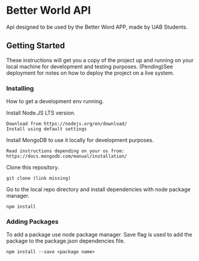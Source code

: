 # Better World API

Api designed to be used by the Better Word APP, made by UAB Students.

## Getting Started

These instructions will get you a copy of the project up and running on your local machine for development and testing purposes. 
(Pending)See deployment for notes on how to deploy the project on a live system.

### Installing

How to get a development env running.

Install Node.JS LTS version.

```
Download from https://nodejs.org/en/download/
Install using default settings
```

Install MongoDB to use it locally for development purposes.

```
Read instructions depending on your os from: https://docs.mongodb.com/manual/installation/
```

Clone this repository.

```
git clone (link missing)
```

Go to the local repo directory and install dependencies with node package manager.
```
npm install
```

### Adding Packages

To add a package use node package manager. Save flag is used to add the package to the package.json dependencies file.
```
npm install --save <package name>
```
